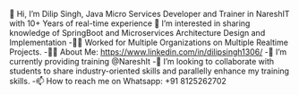 👋 Hi, I’m Dilip Singh, Java Micro Services Developer and Trainer in NareshIT with 10+ Years of real-time experience 
👀 I’m interested in sharing knowledge of SpringBoot and Microservices Architecture Design and Implementation 
-👨‍💻 Worked for Multiple Organizations on Multiple Realtime Projects.
-🧑‍💻 About Me: https://www.linkedin.com/in/dilipsingh1306/
-🌱 I’m currently providing training @NareshIt
-💞️ I’m looking to collaborate with students to share industry-oriented skills and parallelly enhance my training skills.
-📫 How to reach me on Whatsapp: +91 8125262702
